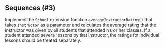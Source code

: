 ## Sequences (#3)

Implement the `School` extension function `averageInstructorRating()` that
takes `Instructor` as a parameter and calculates the average rating that the
instructor was given by all students that attended his or her classes. If a
student attended several lessons by that instructor, the ratings for individual
lessons should be treated separately.
